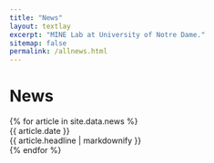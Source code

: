 ```yaml
---
title: "News"
layout: textlay
excerpt: "MINE Lab at University of Notre Dame."
sitemap: false
permalink: /allnews.html
---
```


# News

<div class="news-container">
  {% for article in site.data.news %}
    <div class="news-item">
      <span class="news-date">{{ article.date }}</span>
      <div class="news-headline">{{ article.headline | markdownify }}</div>
    </div>
  {% endfor %}
</div>
